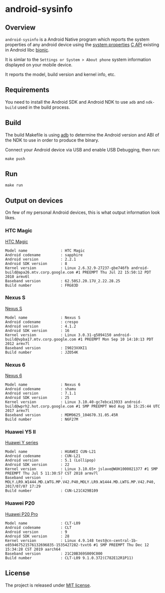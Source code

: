 # android-sysinfo

## Overview

`android-sysinfo` is a Android Native program which reports the system
properties of any android device using the [system properties][1] [C API][2]
existing in Android libc [bionic][3].

It is simlar to the `Settings or System > About phone` system information
displayed on your mobile device.

It reports the model, build version and kernel info, etc.

## Requirements

You need to install the Android SDK and Android NDK to use `adb` and `ndk-build`
used in the build process.

## Build

The build Makefile is using [adb][4] to determine the Android version and ABI of
the NDK to use in order to produce the binary.

Connect your Android device via USB and enable USB Debugging, then run:

```
make push
```

## Run

```
make run
```

## Output on devices

On few of my personal Android devices, this is what output information look likes.

### HTC Magic

[HTC Magic](https://en.wikipedia.org/wiki/HTC_Magic)

```
Model name               : HTC Magic
Android codename         : sapphire
Android version          : 2.2.1
Android SDK version      : 8
Kernel version           : Linux 2.6.32.9-27237-gbe746fb android-build@apa26.mtv.corp.google.com #1 PREEMPT Thu Jul 22 15:50:12 PDT 2010 armv6l
Baseband version         : 62.50SJ.20.17U_2.22.28.25
Build number             : FRG83D

```
### Nexus S

[Nexus S](https://en.wikipedia.org/wiki/Nexus_S)

```
Model name               : Nexus S
Android codename         : crespo
Android version          : 4.1.2
Android SDK version      : 16
Kernel version           : Linux 3.0.31-g5894150 android-build@vpba17.mtv.corp.google.com #1 PREEMPT Mon Sep 10 14:10:13 PDT 2012 armv7l
Baseband version         : I9023XXKI1
Build number             : JZO54K
```

### Nexus 6

[Nexus 6](https://en.wikipedia.org/wiki/Nexus_6)

```
Model name               : Nexus 6
Android codename         : shamu
Android version          : 7.1.1
Android SDK version      : 25
Kernel version           : Linux 3.10.40-gc7ebca13933 android-build@wprh2.hot.corp.google.com #1 SMP PREEMPT Wed Aug 16 15:25:44 UTC 2017 armv7l
Baseband version         : MDM9625_104670.31.05.45R
Build number             : N6F27M
```

### Huawei Y5 II

[Huawei Y series](https://en.wikipedia.org/wiki/List_of_Huawei_phones#Ascend_Y_series)

```
Model name               : HUAWEI CUN-L21
Android codename         : CUN-L21
Android version          : 5.1 (Lollipop)
Android SDK version      : 22
Kernel version           : Linux 3.10.65+ jslave@WUH1000021377 #1 SMP PREEMPT Thu Jul 5 11:30:57 CST 2018 armv7l
Baseband version         : MOLY.LR9.W1444.MD.LWTG.MP.V42.P40,MOLY.LR9.W1444.MD.LWTG.MP.V42.P40, 2017/07/07 17:29
Build number             : CUN-L21C429B109
```

### Huawei P20

[Huawei P20 Pro](https://en.wikipedia.org/wiki/Huawei_P20)

```
Model name               : CLT-L09
Android codename         : CLT
Android version          : 9
Android SDK version      : 28
Kernel version           : Linux 4.9.148 test@cn-central-1b-e859467521576132696835-1535427282-tvxt6 #1 SMP PREEMPT Thu Dec 12 15:34:28 CST 2019 aarch64
Baseband version         : 21C20B369S009C000
Build number             : CLT-L09 9.1.0.372(C782E12R1P11)
```

## License

The project is released under [MIT license](https://en.wikipedia.org/wiki/MIT_License).

[1]: https://android.googlesource.com/platform/bionic/+/master/libc/include/sys/system_properties.h
[2]: https://developer.android.com/ndk/guides/stable_apis#c_library
[3]: https://android.googlesource.com/platform/bionic/
[4]: https://developer.android.com/studio/command-line/adb
